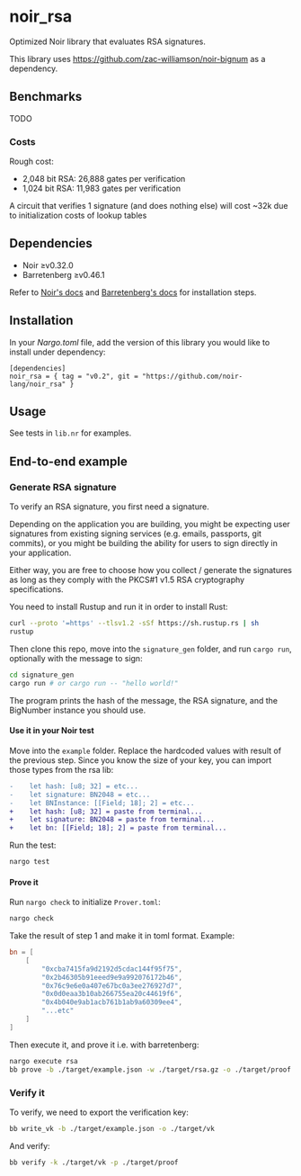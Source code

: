 # noir_rsa

Optimized Noir library that evaluates RSA signatures.

This library uses <https://github.com/zac-williamson/noir-bignum> as a dependency.

## Benchmarks

TODO

### Costs

Rough cost:

- 2,048 bit RSA: 26,888 gates per verification
- 1,024 bit RSA: 11,983 gates per verification

A circuit that verifies 1 signature (and does nothing else) will cost ~32k due to initialization costs of lookup tables

## Dependencies

- Noir ≥v0.32.0
- Barretenberg ≥v0.46.1

Refer to [Noir's docs](https://noir-lang.org/docs/getting_started/installation/) and [Barretenberg's docs](https://github.com/AztecProtocol/aztec-packages/blob/master/barretenberg/cpp/src/barretenberg/bb/readme.md#installation) for installation steps.

## Installation

In your _Nargo.toml_ file, add the version of this library you would like to install under dependency:

```
[dependencies]
noir_rsa = { tag = "v0.2", git = "https://github.com/noir-lang/noir_rsa" }
```

## Usage

See tests in `lib.nr` for examples.

## End-to-end example

### Generate RSA signature

To verify an RSA signature, you first need a signature.

Depending on the application you are building, you might be expecting user signatures from existing signing services (e.g. emails, passports, git commits), or you might be building the ability for users to sign directly in your application.

Either way, you are free to choose how you collect / generate the signatures as long as they comply with the PKCS#1 v1.5 RSA cryptography specifications.

You need to install Rustup and run it in order to install Rust:

```bash
curl --proto '=https' --tlsv1.2 -sSf https://sh.rustup.rs | sh
rustup
```

Then clone this repo, move into the `signature_gen` folder, and run `cargo run`, optionally with the message to sign:

```bash
cd signature_gen
cargo run # or cargo run -- "hello world!"
```

The program prints the hash of the message, the RSA signature, and the BigNumber instance you should use.

#### Use it in your Noir test

Move into the `example` folder. Replace the hardcoded values with result of the previous step. Since you know the size of your key, you can import those types from the rsa lib:

```diff
-    let hash: [u8; 32] = etc...
-    let signature: BN2048 = etc...
-    let BNInstance: [[Field; 18]; 2] = etc...
+    let hash: [u8; 32] = paste from terminal...
+    let signature: BN2048 = paste from terminal...
+    let bn: [[Field; 18]; 2] = paste from terminal...
```

Run the test:

```bash
nargo test
```

#### Prove it

Run `nargo check` to initialize `Prover.toml`:

```bash
nargo check
```

Take the result of step 1 and make it in toml format. Example:

```toml
bn = [
    [
        "0xcba7415fa9d2192d5cdac144f95f75",
        "0x2b46305b91eeed9e9a992076172b46",
        "0x76c9e6e0a407e67bc0a3ee276927d7",
        "0x0d0eaa3b10ab266755ea20c44619f6",
        "0x4b040e9ab1acb761b1ab9a60309ee4",
        "...etc"
    ]
]
```

Then execute it, and prove it i.e. with barretenberg:

```bash
nargo execute rsa
bb prove -b ./target/example.json -w ./target/rsa.gz -o ./target/proof
```

### Verify it

To verify, we need to export the verification key:

```bash
bb write_vk -b ./target/example.json -o ./target/vk
```

And verify:

```bash
bb verify -k ./target/vk -p ./target/proof
```
